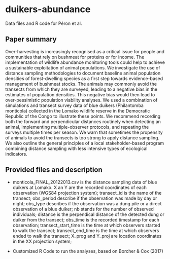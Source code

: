 # duikers-abundance
Data files and R code for Péron et al.

## Paper summary
Over-harvesting is increasingly recognised as a critical issue for people and communities that rely on bushmeat for proteins or for income. The implementation of wildlife abundance monitoring tools could help to achieve a sustainable exploitation of animal populations. We investigate the use of distance sampling methodologies to document baseline animal population densities of forest-dwelling species as a first step towards evidence-based management of bushmeat stocks. The animals may commonly avoid the transects from which they are surveyed, leading to a negative bias in the estimates of population densities. This negative bias would then lead to over-pessimistic population viability analyses. We used a combination of simulations and transect survey data of blue duikers (Philantomba monticola) collected in the Lomako wildlife reserve in the Democratic Republic of the Congo to illustrate these points. We recommend recording both the forward and perpendicular distances routinely when detecting an animal, implementing multiple-observer protocols, and repeating the surveys multiple times per season. We warn that sometimes the propensity of animals to avoid the transects is too strong to apply distance sampling. We also outline the general principles of a local stakeholder-based program combining distance sampling with less intensive types of ecological indicators.

## Provided files and description

- monticola_FINAL_20122013.csv is the distance sampling data of blue duikers at Lomako. X an Y are the recorded coordinates of each observation (WGS84 projection system); transect_id is the name of the transect; obs_period describe if the observation was made by day or night; obs_type describes if the observation was a dung pile or a direct observation of a blue duiker; nb stands for the number of observed individuals; distance is the perpendical distance of the detected dung or duiker from the transect; obs_time is the recorded timestamp for each observation; transect_start_time is the time at which observers started to walk the transect; transect_end_time is the time at which observers ended to walk the transect; X_prog and Y_proj are location coordinates in the XX projection system;

- Customized R Code to run the analyses, based on Borcher & Cox (2017)
